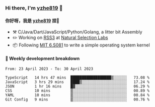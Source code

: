 ### Hi there, I'm [yzhe819](https://github.com/yzhe819) 👋

#### 你好呀，我是 [yzhe819](https://github.com/yzhe819) 捏👋

- :hammer_and_pick: C/Java/Dart/JavaScript/Python/Golang, a litter bit Assembly
- :pencil2: Working on [RSS3](https://github.com/NaturalSelectionLabs/RSS3) at [Natural Selection Labs](https://github.com/NaturalSelectionLabs)
- 📦 Following [MIT 6.S081](https://pdos.csail.mit.edu/6.S081/2020/) to write a simple operating system kernel



#### 📝 Weekly development breakdown

<!--START_SECTION:waka-->

```text
From: 23 April 2023 - To: 30 April 2023

TypeScript   14 hrs 47 mins  ██████████████████▒░░░░░░   73.08 %
JavaScript   3 hrs 29 mins   ████▒░░░░░░░░░░░░░░░░░░░░   17.24 %
JSON         1 hr 16 mins    █▓░░░░░░░░░░░░░░░░░░░░░░░   06.29 %
CSS          10 mins         ▒░░░░░░░░░░░░░░░░░░░░░░░░   00.89 %
YAML         10 mins         ▒░░░░░░░░░░░░░░░░░░░░░░░░   00.84 %
Git Config   9 mins          ▒░░░░░░░░░░░░░░░░░░░░░░░░   00.76 %
```

<!--END_SECTION:waka-->



